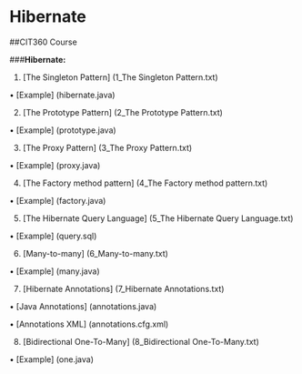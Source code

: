 # Hibernate

##CIT360 Course


###**Hibernate:**

1) [The Singleton Pattern] (1_The Singleton Pattern.txt)

  • [Example] (hibernate.java)

2) [The Prototype Pattern] (2_The Prototype Pattern.txt)

  • [Example] (prototype.java)

3) [The Proxy Pattern] (3_The Proxy Pattern.txt)

  • [Example] (proxy.java)

4) [The Factory method pattern] (4_The Factory method pattern.txt)

  • [Example] (factory.java)

5) [The Hibernate Query Language] (5_The Hibernate Query Language.txt)

  • [Example] (query.sql)

6) [Many-to-many] (6_Many-to-many.txt)

  • [Example] (many.java)

7) [Hibernate Annotations] (7_Hibernate Annotations.txt)

  • [Java Annotations] (annotations.java)
  
  • [Annotations XML] (annotations.cfg.xml)

8) [Bidirectional One-To-Many] (8_Bidirectional One-To-Many.txt)

  • [Example] (one.java)
